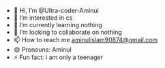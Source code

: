 - 👋 Hi, I’m @Ultra-coder-Aminul
- 👀 I’m interested in cs
- 🌱 I’m currently learning nothing
- 💞️ I’m looking to collaborate on nothing
- 📫 How to reach me aminulislam90874@gmail.com
- 😄 Pronouns: Aminul
- ⚡ Fun fact: i am only a teenager

<!---
Ultra-coder-Aminul/Ultra-coder-Aminul is a ✨ special ✨ repository because its `README.md` (this file) appears on your GitHub profile.
You can click the Preview link to take a look at your changes.
--->
